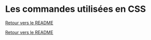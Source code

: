 # Les commandes utilisées en CSS

[Retour vers le README](https://github.com/CalcagnoLoic/aide_memoire/blob/main/README.md)

[Retour vers le README](https://github.com/CalcagnoLoic/aide_memoire/blob/main/README.md)
